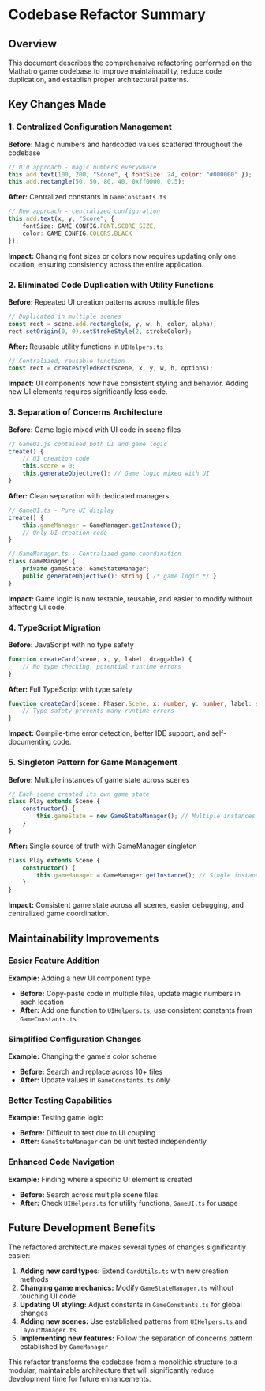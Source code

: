 # Codebase Refactor Summary

## Overview
This document describes the comprehensive refactoring performed on the Mathatro game codebase to improve maintainability, reduce code duplication, and establish proper architectural patterns.

## Key Changes Made

### 1. Centralized Configuration Management
**Before:** Magic numbers and hardcoded values scattered throughout the codebase
```javascript
// Old approach - magic numbers everywhere
this.add.text(100, 200, "Score", { fontSize: 24, color: "#000000" });
this.add.rectangle(50, 50, 80, 40, 0xff0000, 0.5);
```

**After:** Centralized constants in `GameConstants.ts`
```typescript
// New approach - centralized configuration
this.add.text(x, y, "Score", { 
    fontSize: GAME_CONFIG.FONT.SCORE_SIZE, 
    color: GAME_CONFIG.COLORS.BLACK 
});
```

**Impact:** Changing font sizes or colors now requires updating only one location, ensuring consistency across the entire application.

### 2. Eliminated Code Duplication with Utility Functions
**Before:** Repeated UI creation patterns across multiple files
```javascript
// Duplicated in multiple scenes
const rect = scene.add.rectangle(x, y, w, h, color, alpha);
rect.setOrigin(0, 0).setStrokeStyle(2, strokeColor);
```

**After:** Reusable utility functions in `UIHelpers.ts`
```typescript
// Centralized, reusable function
const rect = createStyledRect(scene, x, y, w, h, options);
```

**Impact:** UI components now have consistent styling and behavior. Adding new UI elements requires significantly less code.

### 3. Separation of Concerns Architecture
**Before:** Game logic mixed with UI code in scene files
```javascript
// GameUI.js contained both UI and game logic
create() {
    // UI creation code
    this.score = 0;
    this.generateObjective(); // Game logic mixed with UI
}
```

**After:** Clean separation with dedicated managers
```typescript
// GameUI.ts - Pure UI display
create() {
    this.gameManager = GameManager.getInstance();
    // Only UI creation code
}

// GameManager.ts - Centralized game coordination
class GameManager {
    private gameState: GameStateManager;
    public generateObjective(): string { /* game logic */ }
}
```

**Impact:** Game logic is now testable, reusable, and easier to modify without affecting UI code.

### 4. TypeScript Migration
**Before:** JavaScript with no type safety
```javascript
function createCard(scene, x, y, label, draggable) {
    // No type checking, potential runtime errors
}
```

**After:** Full TypeScript with type safety
```typescript
function createCard(scene: Phaser.Scene, x: number, y: number, label: string, draggable: boolean) {
    // Type safety prevents many runtime errors
}
```

**Impact:** Compile-time error detection, better IDE support, and self-documenting code.

### 5. Singleton Pattern for Game Management
**Before:** Multiple instances of game state across scenes
```javascript
// Each scene created its own game state
class Play extends Scene {
    constructor() {
        this.gameState = new GameStateManager(); // Multiple instances
    }
}
```

**After:** Single source of truth with GameManager singleton
```typescript
class Play extends Scene {
    constructor() {
        this.gameManager = GameManager.getInstance(); // Single instance
    }
}
```

**Impact:** Consistent game state across all scenes, easier debugging, and centralized game coordination.

## Maintainability Improvements

### Easier Feature Addition
**Example:** Adding a new UI component type
- **Before:** Copy-paste code in multiple files, update magic numbers in each location
- **After:** Add one function to `UIHelpers.ts`, use consistent constants from `GameConstants.ts`

### Simplified Configuration Changes
**Example:** Changing the game's color scheme
- **Before:** Search and replace across 10+ files
- **After:** Update values in `GameConstants.ts` only

### Better Testing Capabilities
**Example:** Testing game logic
- **Before:** Difficult to test due to UI coupling
- **After:** `GameStateManager` can be unit tested independently

### Enhanced Code Navigation
**Example:** Finding where a specific UI element is created
- **Before:** Search across multiple scene files
- **After:** Check `UIHelpers.ts` for utility functions, `GameUI.ts` for usage

## Future Development Benefits

The refactored architecture makes several types of changes significantly easier:

1. **Adding new card types:** Extend `CardUtils.ts` with new creation methods
2. **Changing game mechanics:** Modify `GameStateManager.ts` without touching UI code
3. **Updating UI styling:** Adjust constants in `GameConstants.ts` for global changes
4. **Adding new scenes:** Use established patterns from `UIHelpers.ts` and `LayoutManager.ts`
5. **Implementing new features:** Follow the separation of concerns pattern established by `GameManager`

This refactor transforms the codebase from a monolithic structure to a modular, maintainable architecture that will significantly reduce development time for future enhancements.
